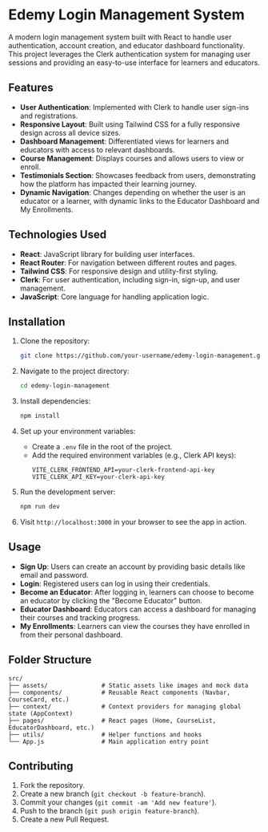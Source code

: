 
# Edemy Login Management System

A modern login management system built with React to handle user authentication, account creation, and educator dashboard functionality. This project leverages the Clerk authentication system for managing user sessions and providing an easy-to-use interface for learners and educators.

## Features

- **User Authentication**: Implemented with Clerk to handle user sign-ins and registrations.
- **Responsive Layout**: Built using Tailwind CSS for a fully responsive design across all device sizes.
- **Dashboard Management**: Differentiated views for learners and educators with access to relevant dashboards.
- **Course Management**: Displays courses and allows users to view or enroll.
- **Testimonials Section**: Showcases feedback from users, demonstrating how the platform has impacted their learning journey.
- **Dynamic Navigation**: Changes depending on whether the user is an educator or a learner, with dynamic links to the Educator Dashboard and My Enrollments.

## Technologies Used

- **React**: JavaScript library for building user interfaces.
- **React Router**: For navigation between different routes and pages.
- **Tailwind CSS**: For responsive design and utility-first styling.
- **Clerk**: For user authentication, including sign-in, sign-up, and user management.
- **JavaScript**: Core language for handling application logic.

## Installation

1. Clone the repository:
    ```bash
    git clone https://github.com/your-username/edemy-login-management.git
    ```

2. Navigate to the project directory:
    ```bash
    cd edemy-login-management
    ```

3. Install dependencies:
    ```bash
    npm install
    ```

4. Set up your environment variables:
    - Create a `.env` file in the root of the project.
    - Add the required environment variables (e.g., Clerk API keys):
      ```
      VITE_CLERK_FRONTEND_API=your-clerk-frontend-api-key
      VITE_CLERK_API_KEY=your-clerk-api-key
      ```

5. Run the development server:
    ```bash
    npm run dev
    ```

6. Visit `http://localhost:3000` in your browser to see the app in action.

## Usage

- **Sign Up**: Users can create an account by providing basic details like email and password.
- **Login**: Registered users can log in using their credentials.
- **Become an Educator**: After logging in, learners can choose to become an educator by clicking the "Become Educator" button.
- **Educator Dashboard**: Educators can access a dashboard for managing their courses and tracking progress.
- **My Enrollments**: Learners can view the courses they have enrolled in from their personal dashboard.

## Folder Structure

```
src/
├── assets/               # Static assets like images and mock data
├── components/           # Reusable React components (Navbar, CourseCard, etc.)
├── context/              # Context providers for managing global state (AppContext)
├── pages/                # React pages (Home, CourseList, EducatorDashboard, etc.)
├── utils/                # Helper functions and hooks
└── App.js                # Main application entry point
```

## Contributing

1. Fork the repository.
2. Create a new branch (`git checkout -b feature-branch`).
3. Commit your changes (`git commit -am 'Add new feature'`).
4. Push to the branch (`git push origin feature-branch`).
5. Create a new Pull Request.

